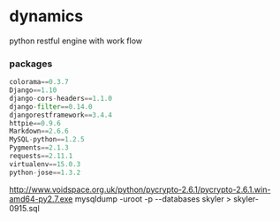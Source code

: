 # dynamics
python restful engine with work flow 

### packages
```Python
colorama==0.3.7
Django==1.10
django-cors-headers==1.1.0
django-filter==0.14.0
djangorestframework==3.4.4
httpie==0.9.6
Markdown==2.6.6
MySQL-python==1.2.5
Pygments==2.1.3
requests==2.11.1
virtualenv==15.0.3
python-jose==1.3.2
```

http://www.voidspace.org.uk/python/pycrypto-2.6.1/pycrypto-2.6.1.win-amd64-py2.7.exe
mysqldump -uroot -p --databases skyler > skyler-0915.sql
